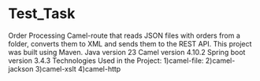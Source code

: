 # Test_Task
Оrder Processing
Camel-route that reads JSON files with orders from a folder, converts them to XML and sends them to the REST API. This project was built using Maven.
Java version 23
Camel version 4.10.2
Spring boot version 3.4.3
Technologies Used in the Project:
1)camel-file:
2)camel-jackson 
3)camel-xslt 
4)camel-http 

